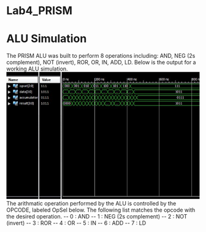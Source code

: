 Lab4_PRISM
==========
# ALU Simulation
The PRISM ALU was built to perform 8 operations including: AND, NEG (2s complement), NOT (invert), ROR, OR, IN, ADD, LD. Below is the output for a working ALU simulation. 
![alt tag](https://raw.githubusercontent.com/seanbapty/Lab4_PRISM/master/ALU%20out.JPG)
The arithmatic operation performed by the ALU is controlled by the OPCODE, labeled OpSel below. The following list matches the opcode with the desired operation.
--  0     : AND
--  1     : NEG (2s complement)
--  2     : NOT (invert)
--  3     : ROR
--  4     : OR
--  5     : IN
--  6     : ADD
--  7     : LD

